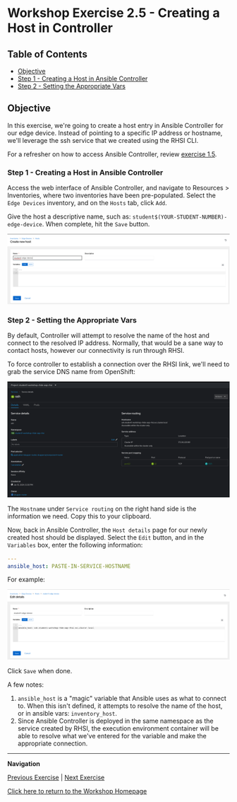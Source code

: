 # Workshop Exercise 2.5 - Creating a Host in Controller

## Table of Contents

* [Objective](#objective)
* [Step 1 - Creating a Host in Ansible Controller](#step-1---creating-a-host-in-ansible-controller)
* [Step 2 - Setting the Appropriate Vars](#step-2---setting-the-appropriate-vars)

## Objective

In this exercise, we're going to create a host entry in Ansible Controller for our edge device. Instead of pointing to a specific IP address or hostname, we'll leverage the ssh service that we created using the RHSI CLI.

For a refresher on how to access Ansible Controller, review [exercise 1.5](../1.5-controller-intro/).

### Step 1 - Creating a Host in Ansible Controller

Access the web interface of Ansible Controller, and navigate to Resources > Inventories, where two inventories have been pre-populated. Select the `Edge Devices` inventory, and on the `Hosts` tab, click `Add`.

Give the host a descriptive name, such as: `student$(YOUR-STUDENT-NUMBER)-edge-device`. When complete, hit the `Save` button.

![Add Host](../images/add-host.png)

### Step 2 - Setting the Appropriate Vars

By default, Controller will attempt to resolve the name of the host and connect to the resolved IP address. Normally, that would be a sane way to contact hosts, however our connectivity is run through RHSI.

To force controller to establish a connection over the RHSI link, we'll need to grab the service DNS name from OpenShift:

![SSH Service Details](../images/ssh-service-details.png)

The `Hostname` under `Service routing` on the right hand side is the information we need. Copy this to your clipboard.

Now, back in Ansible Controller, the `Host details` page for our newly created host should be displayed. Select the `Edit` button, and in the `Variables` box, enter the following information:
```yaml
---
ansible_host: PASTE-IN-SERVICE-HOSTNAME
```

For example:

![Host Variables](../images/host-variables.png)

Click `Save` when done.

A few notes:
1. `ansible_host` is a "magic" variable that Ansible uses as what to connect to. When this isn't defined, it attempts to resolve the name of the host, or in ansible vars: `inventory_host`.
2. Since Ansible Controller is deployed in the same namespace as the service created by RHSI, the execution environment container will be able to resolve what we've entered for the variable and make the appropriate connection.

---
**Navigation**

[Previous Exercise](../2.4/expose-ssh-cockpit/) | [Next Exercise](../2.6-test-connectivity/)

[Click here to return to the Workshop Homepage](../README.md)
